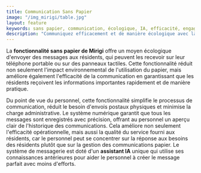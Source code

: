 ```yaml
---
title: Communication Sans Papier
image: "/img_mirigi/table.jpg"
layout: feature
keywords: sans papier, communication, écologique, IA, efficacité, engagement résident
description: "Communiquez efficacement et de manière écologique avec la fonction sans papier de Mirigi."
---
```


La **fonctionnalité sans papier de Mirigi** offre un moyen écologique d'envoyer des messages aux résidents, qui peuvent les recevoir sur leur téléphone portable ou sur des panneaux tactiles. Cette fonctionnalité réduit non seulement l'impact environnemental de l'utilisation du papier, mais améliore également l'efficacité de la communication en garantissant que les résidents reçoivent les informations importantes rapidement et de manière pratique.

Du point de vue du personnel, cette fonctionnalité simplifie le processus de communication, réduit le besoin d'envois postaux physiques et minimise la charge administrative. Le système numérique garantit que tous les messages sont enregistrés avec précision, offrant au personnel un aperçu clair de l'historique des communications. Cela améliore non seulement l'efficacité opérationnelle, mais aussi la qualité du service fourni aux résidents, car le personnel peut se concentrer sur la réponse aux besoins des résidents plutôt que sur la gestion des communications papier. Le système de messagerie est doté d'un **assistant IA** unique qui utilise ses connaissances antérieures pour aider le personnel à créer le message parfait avec moins d'efforts.

